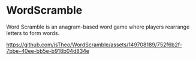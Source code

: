# WordScramble
Word Scramble is an anagram-based word game where players rearrange letters to form words.









https://github.com/isTheo/WordScramble/assets/149708189/752f6b2f-7bbe-40ee-bb5e-b918b04d834e

